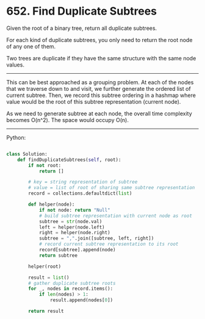 # 652. Find Duplicate Subtrees

Given the root of a binary tree, return all duplicate subtrees.

For each kind of duplicate subtrees, you only need to return the root node of
any one of them.

Two trees are duplicate if they have the same structure with the same node
values.

---

This can be best approached as a grouping problem. At each of the nodes that we
traverse down to and visit, we further generate the ordered list of current
subtree. Then, we record this subtree ordering in a hashmap where value would
be the root of this subtree representation (current node).

As we need to generate subtree at each node, the overall time complexity
becomes O(n^2). The space would occupy O(n).

---

Python:

```python

class Solution:
    def findDuplicateSubtrees(self, root):
        if not root:
            return []

        # key = string representation of subtree
        # value = list of root of sharing same subtree representation
        record = collections.defaultdict(list)

        def helper(node):
            if not node: return "Null"
            # build subtree representation with current node as root
            subtree = str(node.val)
            left = helper(node.left)
            right = helper(node.right)
            subtree = ",".join([subtree, left, right])
            # record current subtree representation to its root
            record[subtree].append(node)
            return subtree

        helper(root)

        result = list()
        # gather duplicate subtree roots
        for _, nodes in record.items():
            if len(nodes) > 1:
                result.append(nodes[0])

        return result
``` 
